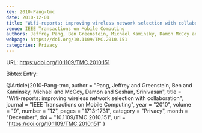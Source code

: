 ```yaml
---
key: 2010-Pang-tmc
date: 2010-12-01
title: "Wifi-reports: improving wireless network selection with collaboration"
venue: IEEE Transactions on Mobile Computing
authors: Jeffrey Pang, Ben Greenstein, Michael Kaminsky, Damon McCoy and Srinivasan Seshan
webpage: https://doi.org/10.1109/TMC.2010.151
categories: Privacy
---
```


URL: https://doi.org/10.1109/TMC.2010.151

Bibtex Entry:

@Article{2010-Pang-tmc,
    author = "Pang, Jeffrey and Greenstein, Ben and Kaminsky, Michael and McCoy, Damon and Seshan, Srinivasan",
    title = "Wifi-reports: improving wireless network selection with collaboration",
    journal = "IEEE Transactions on Mobile Computing",
    year = "2010",
    volume = "9",
    number = "12",
    pages = "1713-1731",
    category = "Privacy",
    month = "December",
    doi = "10.1109/TMC.2010.151",
    url = "https://doi.org/10.1109/TMC.2010.151"
}

